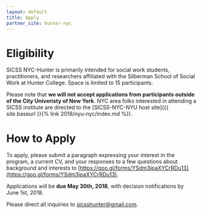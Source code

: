 ```yaml
---
layout: default
title: Apply
partner_site: hunter-nyc
---
```


# Eligibility

SICSS NYC-Hunter is primarily intended for social work students, practitioners, and researchers affiliated with the Silberman School of Social Work at Hunter College. Space is limited to 15 participants. 

Please note that **we will not accept applications from participants outside of the City Univeristy of New York**. NYC area folks interested in attending a SICSS institute are directed to the [SICSS-NYC-NYU host site]({{ site.baseurl }}{% link 2018/nyu-nyc/index.md %}). 

# How to Apply

To apply, please submit a paragraph expressing your interest in the program, a current CV, and your responses to 
a few questions about background and interests to [https://goo.gl/forms/YSdm3jpaXYCrRDu13](https://goo.gl/forms/YSdm3jpaXYCrRDu13). 

Applications will be **due May 30th, 2018**, with decision notifications by June 1st, 2018.

Please direct all inquiries to [sicsshunter@gmail.com](mailto:sicsshunter@gmail.com).
